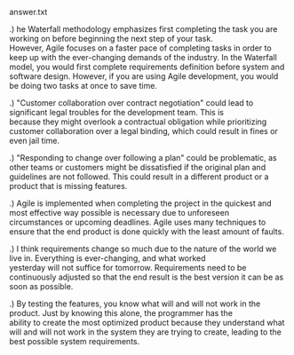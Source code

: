 answer.txt

.)  he Waterfall methodology emphasizes first completing the task you are working on before beginning the next step of your task.     \
    However, Agile focuses on a faster pace of completing tasks in order to keep up with the ever-changing demands of the industry. In the Waterfall model, you would first complete requirements definition before system and software design. However, if you are using Agile development, you would be doing two tasks at once to save time.

.) "Customer collaboration over contract negotiation" could lead to significant legal troubles for the development team. This is   
    because they might overlook a contractual obligation while prioritizing customer collaboration over a legal binding, which could result in fines or even jail time.

.) "Responding to change over following a plan" could be problematic, as other teams or customers might be dissatisfied if the original 
    plan and guidelines are not followed. This could result in a different product or a product that is missing features.

.)  Agile is implemented when completing the project in the quickest and most effective way possible is necessary due to unforeseen  
    circumstances or upcoming deadlines. Agile uses many techniques to ensure that the end product is done quickly with the least amount of faults.

.) I think requirements change so much due to the nature of the world we live in. Everything is ever-changing, and what worked  
   yesterday will not suffice for tomorrow. Requirements need to be continuously adjusted so that the end result is the best version it can be as soon as possible.

.) By testing the features, you know what will and will not work in the product. Just by knowing this alone, the programmer has the    
   ability to create the most optimized product because they understand what will and will not work in the system they are trying to create, leading to the best possible system requirements.
